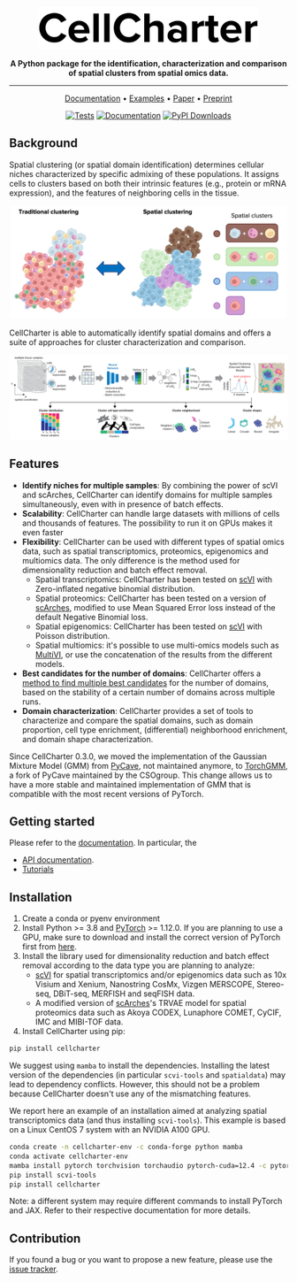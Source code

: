 <div align="center">
<img src="https://github.com/CSOgroup/cellcharter/raw/main/docs/_static/cellcharter.png" width="400px">

**A Python package for the identification, characterization and comparison of spatial clusters from spatial omics data.**

---

<p align="center">
  <a href="https://cellcharter.readthedocs.io/en/latest/" target="_blank">Documentation</a> •
  <a href="https://cellcharter.readthedocs.io/en/latest/notebooks/codex_mouse_spleen.html" target="_blank">Examples</a> •
  <a href="https://doi.org/10.1038/s41588-023-01588-4" target="_blank">Paper</a> •
  <a href="https://www.biorxiv.org/content/10.1101/2023.01.10.523386v2" target="_blank">Preprint</a>
</p>

[![Tests][badge-tests]][link-tests]
[![Documentation][badge-docs]][link-docs]
[![PyPI Downloads](https://static.pepy.tech/badge/cellcharter)](https://pepy.tech/projects/cellcharter)

[badge-tests]: https://img.shields.io/github/actions/workflow/status/CSOgroup/cellcharter/test.yaml?branch=main
[link-tests]: https://github.com/CSOgroup/cellcharter/actions/workflows/test.yml
[badge-docs]: https://img.shields.io/readthedocs/cellcharter

</div>

## Background

<p>
  Spatial clustering (or spatial domain identification) determines cellular niches characterized by specific admixing of these populations. It assigns cells to clusters based on both their intrinsic features (e.g., protein or mRNA expression), and the features of neighboring cells in the tissue.
</p>
<p align="center">
  <img src="https://github.com/CSOgroup/cellcharter/raw/main/docs/_static/spatial_clusters.png" width="500px">
</p>

<p>
CellCharter is able to automatically identify spatial domains and offers a suite of approaches for cluster characterization and comparison.
</p>
<p align="center">
  <img src="https://github.com/CSOgroup/cellcharter/raw/main/docs/_static/cellcharter_workflow.png" width="800px">
</p>

## Features

- **Identify niches for multiple samples**: By combining the power of scVI and scArches, CellCharter can identify domains for multiple samples simultaneously, even with in presence of batch effects.
- **Scalability**: CellCharter can handle large datasets with millions of cells and thousands of features. The possibility to run it on GPUs makes it even faster
- **Flexibility**: CellCharter can be used with different types of spatial omics data, such as spatial transcriptomics, proteomics, epigenomics and multiomics data. The only difference is the method used for dimensionality reduction and batch effect removal.
    - Spatial transcriptomics: CellCharter has been tested on [scVI](https://docs.scvi-tools.org/en/stable/api/reference/scvi.model.SCVI.html#scvi.model.SCVI) with Zero-inflated negative binomial distribution.
    - Spatial proteomics: CellCharter has been tested on a version of [scArches](https://docs.scarches.org/en/latest/api/models.html#scarches.models.TRVAE), modified to use Mean Squared Error loss instead of the default Negative Binomial loss.
    - Spatial epigenomics: CellCharter has been tested on [scVI](https://docs.scvi-tools.org/en/stable/api/reference/scvi.model.SCVI.html#scvi.model.SCVI) with Poisson distribution.
    - Spatial multiomics: it's possible to use multi-omics models such as [MultiVI](https://docs.scvi-tools.org/en/stable/api/reference/scvi.model.MULTIVI.html#scvi.model.MULTIVI), or use the concatenation of the results from the different models.
- **Best candidates for the number of domains**: CellCharter offers a [method to find multiple best candidates](https://cellcharter.readthedocs.io/en/latest/generated/cellcharter.tl.ClusterAutoK.html) for the number of domains, based on the stability of a certain number of domains across multiple runs.
- **Domain characterization**: CellCharter provides a set of tools to characterize and compare the spatial domains, such as domain proportion, cell type enrichment, (differential) neighborhood enrichment, and domain shape characterization.

Since CellCharter 0.3.0, we moved the implementation of the Gaussian Mixture Model (GMM) from [PyCave](https://github.com/borchero/pycave), not maintained anymore, to [TorchGMM](https://github.com/CSOgroup/torchgmm), a fork of PyCave maintained by the CSOgroup. This change allows us to have a more stable and maintained implementation of GMM that is compatible with the most recent versions of PyTorch.

## Getting started

Please refer to the [documentation][link-docs]. In particular, the

- [API documentation][link-api].
- [Tutorials][link-tutorial]

## Installation

1. Create a conda or pyenv environment
2. Install Python >= 3.8 and [PyTorch](https://pytorch.org) >= 1.12.0. If you are planning to use a GPU, make sure to download and install the correct version of PyTorch first from [here](https://pytorch.org/get-started/locally/).
3. Install the library used for dimensionality reduction and batch effect removal according to the data type you are planning to analyze:
    - [scVI](https://github.com/scverse/scvi-tools) for spatial transcriptomics and/or epigenomics data such as 10x Visium and Xenium, Nanostring CosMx, Vizgen MERSCOPE, Stereo-seq, DBiT-seq, MERFISH and seqFISH data.
    - A modified version of [scArches](https://github.com/theislab/scarches)'s TRVAE model for spatial proteomics data such as Akoya CODEX, Lunaphore COMET, CyCIF, IMC and MIBI-TOF data.
4. Install CellCharter using pip:

```bash
pip install cellcharter
```

We suggest using `mamba` to install the dependencies.
Installing the latest version of the dependencies (in particular `scvi-tools` and `spatialdata`) may lead to dependency conflicts.
However, this should not be a problem because CellCharter doesn't use any of the mismatching features.

We report here an example of an installation aimed at analyzing spatial transcriptomics data (and thus installing `scvi-tools`).
This example is based on a Linux CentOS 7 system with an NVIDIA A100 GPU.

```bash
conda create -n cellcharter-env -c conda-forge python mamba
conda activate cellcharter-env
mamba install pytorch torchvision torchaudio pytorch-cuda=12.4 -c pytorch -c nvidia
pip install scvi-tools
pip install cellcharter
```

Note: a different system may require different commands to install PyTorch and JAX. Refer to their respective documentation for more details.

## Contribution

If you found a bug or you want to propose a new feature, please use the [issue tracker][issue-tracker].

[issue-tracker]: https://github.com/CSOgroup/cellcharter/issues
[link-docs]: https://cellcharter.readthedocs.io
[link-api]: https://cellcharter.readthedocs.io/en/latest/api.html
[link-tutorial]: https://cellcharter.readthedocs.io/en/latest/notebooks/codex_mouse_spleen.html
